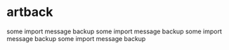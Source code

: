 # artback
some import message backup
some import message backup
some import message backup
some import message backup
